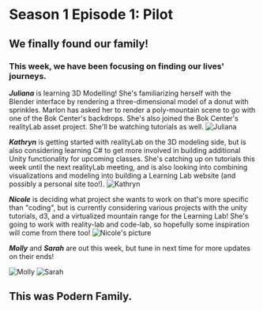 # Season 1 Episode 1: Pilot

## We finally found our family!

### This week, we have been focusing on finding our lives' journeys.


***Juliana*** is learning 3D Modelling! She's familiarizing herself with the Blender interface by rendering a three-dimensional model of a donut with sprinkles. Marlon has asked her to render a poly-mountain scene to go with one of the Bok Center's backdrops. She's also joined the Bok Center's realityLab asset project. She'll be watching tutorials as well.
![Juliana](https://files.slack.com/files-pri/T0HTW3H0V-FNE1429V0/5d4b7086-2.jpg?pub_secret=cbb7fc5509)

***Kathryn*** is getting started with realityLab on the 3D modeling side, but is also considering learning C# to get more involved in building additional Unity functionality for upcoming classes. She's catching up on tutorials this week until the next realityLab meeting, and is also looking into combining visualizations and modeling into building a Learning Lab website (and possibly a personal site too!).
![Kathryn](https://files.slack.com/files-pri/T0HTW3H0V-FND87ATJ7/5d4b7209.jpg?pub_secret=887808b93f)


***Nicole*** is deciding what project she wants to work on that's more specific than "coding", but is currently considering various projects with the unity tutorials, d3, and a virtualized mountain range for the Learning Lab! She's going to work with reality-lab and code-lab, so hopefully some inspiration will come from there too!
![Nicole's picture](https://files.slack.com/files-pri/T0HTW3H0V-FNSHXDFF1/5d4b7113.jpg?pub_secret=2931059e8f)


***Molly*** and ***Sarah*** are out this week, but tune in next time for more updates on their ends!

![Molly](https://files.slack.com/files-pri/T0HTW3H0V-FNE13CGKU/5d4b7244.jpg?pub_secret=ac699b84f3)
![Sarah](https://files.slack.com/files-pri/T0HTW3H0V-FNQN81L69/5d4b6909.jpg?pub_secret=f826907d7d)



## This was Podern Family.




<!--stackedit_data:
eyJoaXN0b3J5IjpbLTEzOTA4NzYzODIsMTM1NzA0ODI5OSw4Mj
ExMzA1ODAsMTgwMDA5Mzg2NCwtMTUzNzA1ODMyNSwtMTcyMjg2
MTMwNSw4NzI5ODc0NzYsLTkzMzE0ODE1MSwtNTgwNTc4MTIwLC
01NzU1MjAzMSwtMTY1NTA0MTcxMyw4NDA4Nzc1NDcsLTE3ODgx
OTE2MDcsLTU1NzkxNjg1MCwxNzQ1Nzc3OTg1LDQzNTg1MTE5OC
wxNTY5NjEzLC0yMTIyNjE1MzQ1LC0xMjMzMTM5OTk3LDEzMTA2
MjI4ODRdfQ==
-->
